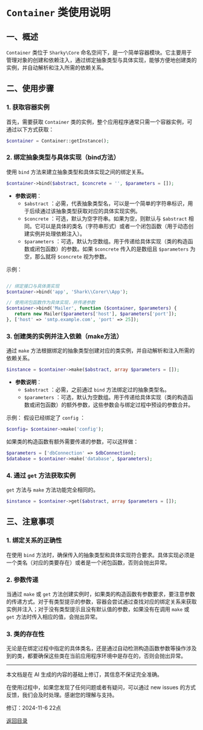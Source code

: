 # `Container` 类使用说明

## 一、概述

 `Container` 类位于 `Sharky\Core` 命名空间下，是一个简单容器模块。它主要用于管理对象的创建和依赖注入，通过绑定抽象类型与具体实现，能够方便地创建类的实例，并自动解析和注入所需的依赖关系。

## 二、使用步骤

### 1. 获取容器实例

首先，需要获取 `Container` 类的实例，整个应用程序通常只需一个容器实例，可通过以下方式获取：

 ``` php
$container = Container::getInstance();
 ```

### 2. 绑定抽象类型与具体实现（bind方法）

使用 `bind` 方法来建立抽象类型和具体实现之间的绑定关系。

 ``` php
$container->bind($abstract, $concrete = '', $parameters = []);
 ```

- **参数说明**：
  - `$abstract` ：必需，代表抽象类型名，可以是一个简单的字符串标识，用于后续通过该抽象类型获取对应的具体实现实例。
  - `$concrete` ：可选，默认为空字符串。如果为空，则默认与 `$abstract` 相同。它可以是具体的类名（字符串形式）或者一个闭包函数（用于动态创建实例并处理依赖注入）。
  - `$parameters` ：可选，默认为空数组。用于传递给具体实现（类的构造函数或闭包函数）的参数。如果 `$concrete` 传入的是数组且 `$parameters` 为空，那么就将 `$concrete` 视为参数。

示例：

 ``` php

// 绑定接口与具体类实现
$container->bind('app', 'Shark\\Corer\\App');

// 使用闭包函数作为具体实现，并传递参数
$container->bind('Mailer', function ($container, $parameters) {
    return new Mailer($parameters['host'], $parameters['port']);
}, ['host' => 'smtp.example.com', 'port' => 25]);
 ```

### 3. 创建类的实例并注入依赖（make方法）

通过 `make` 方法根据绑定的抽象类型创建对应的类实例，并自动解析和注入所需的依赖关系。

 ``` php
$instance = $container->make($abstract, array $parameters = []);
 ```

- **参数说明**：
  - `$abstract` ：必需，之前通过 `bind` 方法绑定过的抽象类型名。
  - `$parameters` ：可选，默认为空数组。用于传递给具体实现（类的构造函数或闭包函数）的额外参数，这些参数会与绑定过程中预设的参数合并。

示例：
假设已经绑定了 `config` ：

 ``` php
$config= $container->make('config');
 ```

如果类的构造函数有额外需要传递的参数，可以这样做：

 ``` php
$parameters = ['dbConnection' => $dbConnection];
$database = $container->make('database', $parameters);
 ```

### 4. 通过 `get` 方法获取实例

 `get` 方法与 `make` 方法功能完全相同的。

 ``` php
$instance = $container->get($abstract, array $parameters = []);
 ```

## 三、注意事项

### 1. 绑定关系的正确性

在使用 `bind` 方法时，确保传入的抽象类型和具体实现符合要求。具体实现必须是一个类名（对应的类要存在）或者是一个闭包函数，否则会抛出异常。

### 2. 参数传递

当通过 `make` 或 `get` 方法创建实例时，如果类的构造函数有参数要求，要注意参数的传递方式。对于有类型提示的参数，容器会尝试通过查找对应的绑定关系来获取实例并注入；对于没有类型提示且没有默认值的参数，如果没有在调用 `make` 或 `get` 方法时传入相应的值，会抛出异常。

### 3. 类的存在性

无论是在绑定过程中指定的具体类名，还是通过自动检测构造函数参数等操作涉及到的类，都要确保这些类在当前应用程序环境中是存在的，否则会抛出异常。

---

本文档是在 AI 生成的内容的基础上修订，其信息不保证完全准确。

在使用过程中，如果您发现了任何问题或者有疑问，可以通过 new issues 的方式反馈，我们会及时处理。感谢您的理解与支持。

修订：2024-11-6 22点

[返回目录](/SharkyPHP.md)
